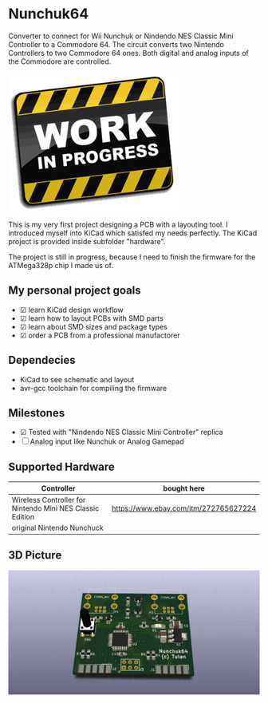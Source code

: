 Nunchuk64
==============
Converter to connect for Wii Nunchuk or Nindendo NES Classic Mini Controller
to a Commodore 64. The circuit converts two Nintendo Controllers to two
Commodore 64 ones. Both digital and analog inputs of the Commodore are
controlled.

![Work in Progress](work.gif)

This is my very first project designing a PCB with a layouting tool.
I introduced myself into KiCad which satisfed my needs perfectly.
The KiCad project is provided inside subfolder "hardware".

The project is still in progress, because I need to finish the firmware for the
ATMega328p chip I made us of.

My personal project goals
--------------
- ☑ learn KiCad design workflow
- ☑ learn how to layout PCBs with SMD parts
- ☑ learn about SMD sizes and package types
- ☑ order a PCB from a professional manufactorer


Dependecies
--------------
- KiCad to see schematic and layout
- avr-gcc toolchain for compiling the firmware


Milestones
--------------
- ☑ Tested with "Nindendo NES Classic Mini Controller" replica
- ☐ Analog input like Nunchuk or Analog Gamepad

Supported Hardware
--------------

| Controller                                                | bought here                          |
| ----------------------------------------------------------|--------------------------------------|
| Wireless Controller for Nintendo Mini NES Classic Edition | https://www.ebay.com/itm/272765627224|
| original Nintendo Nunchuck                                |                                      |


3D Picture
--------------
![3d Picture](nunchuk64.png)
